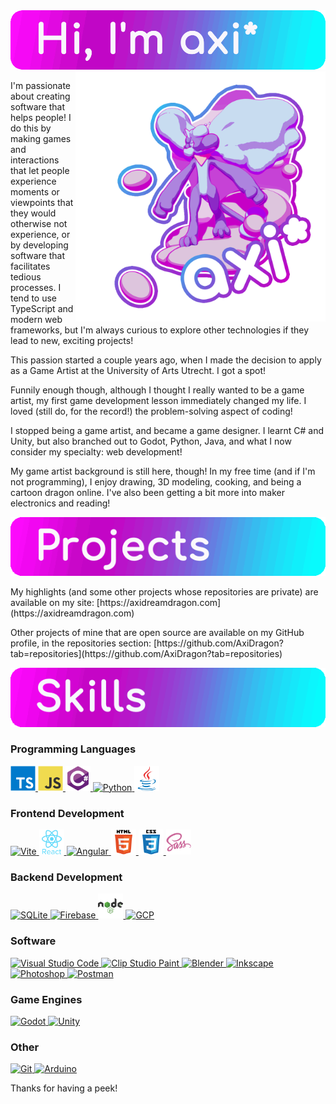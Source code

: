 
<img  alt="intro" src="https://github.com/AxiDragon/AxiDragon/blob/main/img/intro.gif">
<img align="right" alt="axi" src="https://github.com/AxiDragon/AxiDragon/blob/main/img/axi.gif"
 height="400">
<p>I'm passionate about creating software that helps people! I do this by making games and interactions that let people experience moments or viewpoints that they would otherwise not experience, or by developing software that facilitates tedious processes. I tend to use TypeScript and modern web frameworks, but I'm always curious to explore other technologies if they lead to new, exciting projects!</p>
<p>This passion started a couple years ago, when I made the decision to apply as a Game Artist at the University of Arts Utrecht. I got a spot!</p>
<p>Funnily enough though, although I thought I really wanted to be a game artist, my first game development lesson immediately changed my life. I loved (still do, for the record!) the problem-solving aspect of coding!</p>
<p>I stopped being a game artist, and became a game designer. I learnt C# and Unity, but also branched out to Godot, Python, Java, and what I now consider my specialty: web development!</p>
<p>My game artist background is still here, though! In my free time (and if I'm not programming), I enjoy drawing, 3D modeling, cooking, and being a cartoon dragon online. I've also been getting a bit more into maker electronics and reading!</p>

<img  alt="projects" src="https://github.com/AxiDragon/AxiDragon/blob/main/img/projects.gif">
<p>My highlights (and some other projects whose repositories are private) are available on my site: [https://axidreamdragon.com](https://axidreamdragon.com)</p>
<p>Other projects of mine that are open source are available on my GitHub profile, in the repositories section: [https://github.com/AxiDragon?tab=repositories](https://github.com/AxiDragon?tab=repositories)</p>

<img  alt="skills" src="https://github.com/AxiDragon/AxiDragon/blob/main/img/skills.gif">
<h3>Programming Languages</h3>
<a href="https://www.typescriptlang.org/" target="_blank" rel="noreferrer"> 
  <img src="https://raw.githubusercontent.com/devicons/devicon/master/icons/typescript/typescript-original.svg" alt="TypeScript" title="TypeScript" width="40" height="40" /> 
</a>
<a href="https://developer.mozilla.org/en-US/docs/Web/JavaScript" target="_blank" rel="noreferrer"> <img
  src="https://raw.githubusercontent.com/devicons/devicon/master/icons/javascript/javascript-original.svg"
  alt="JavaScript" title="JavaScript" width="40" height="40" /> </a>
<a href="https://www.w3schools.com/cs/" target="_blank" rel="noreferrer"> <img
  src="https://raw.githubusercontent.com/devicons/devicon/master/icons/csharp/csharp-original.svg" alt="C#" 
  title="C#" width="40" height="40" /> </a>
<a href="https://www.python.org" target="40_blank" rel="noreferrer">
 <img src="https://s3.dualstack.us-east-2.amazonaws.com/pythondotorg-assets/media/files/python-logo-only.svg"
  alt="Python" title="Python" width="40" height="40" /> </a>
<a href="https://www.java.com" target="_blank" rel="noreferrer">
 <img src="https://raw.githubusercontent.com/devicons/devicon/master/icons/java/java-original.svg" alt="Java"
  title="Java" width="40" height="40" /> </a>

<h3>Frontend Development</h3>
<a href="https://vite.dev" target="_blank" rel="noreferrer"> <img
  src="https://icon.icepanel.io/Technology/svg/Vite.js.svg"
  alt="Vite" title="Vite" width="40" height="40" /> </a>
<a href="https://reactjs.org/" target="_blank" rel="noreferrer"> <img
  src="https://raw.githubusercontent.com/devicons/devicon/master/icons/react/react-original-wordmark.svg"
  alt="React" title="React" width="40" height="40" /> </a>
<a href="https://angular.dev/" target="_blank" rel="noreferrer"> 
 <img src="https://miro.medium.com/v2/resize:fit:1400/1*Klh1l7wkoG6PDPb9A5oCHQ.png" alt="Angular" title="Angular" width="40"/> 
</a>
<a href="https://www.w3.org/html/" target="_blank" rel="noreferrer"> <img
  src="https://raw.githubusercontent.com/devicons/devicon/master/icons/html5/html5-original-wordmark.svg"
  alt="HTML5" title="HTML5" width="40" height="40" /> </a>
<a href="https://www.w3schools.com/css/" target="_blank" rel="noreferrer"> <img
  src="https://raw.githubusercontent.com/devicons/devicon/master/icons/css3/css3-original-wordmark.svg" alt="CSS3"
  title="CSS3" width="40" height="40" /> </a>
<a href="https://sass-lang.com" target="_blank" rel="noreferrer">
 <img src="https://raw.githubusercontent.com/devicons/devicon/master/icons/sass/sass-original.svg" alt="Sass"
  title="Sass" width="40" height="40" /> </a>

<h3>Backend Development</h3>
<a href="https://sqlite.org" target="_blank" rel="noreferrer"> <img
  src="https://www.svgrepo.com/show/374094/sqlite.svg" alt="SQLite" title="SQLite" width="40" height="40" />
</a>
<a href="https://firebase.google.com/" target="_blank" rel="noreferrer"> <img
  src="https://www.vectorlogo.zone/logos/firebase/firebase-icon.svg" alt="Firebase" title="Firebase" width="40" height="40" />
</a>
<a href="https://nodejs.org" target="_blank" rel="noreferrer"> <img
  src="https://raw.githubusercontent.com/devicons/devicon/master/icons/nodejs/nodejs-original-wordmark.svg"
  alt="Node.js" title="Node.js" width="40" height="40" /> </a>
<a href="https://cloud.google.com" target="_blank" rel="noreferrer"> <img
  src="https://www.vectorlogo.zone/logos/google_cloud/google_cloud-icon.svg" alt="GCP" title="GCP" width="40" height="40" />
</a>

<h3>Software</h3>
<a href="https://code.visualstudio.com" target="_blank" rel="noreferrer"> <img
  src="https://code.visualstudio.com/assets/images/code-stable.png" alt="Visual Studio Code" title="Visual Studio Code" width="40"
  height="40" /> </a>
<a href="https://www.clipstudio.net/en/" target="_blank" rel="noreferrer"> <img
  src="https://www.clipstudio.net/view/img/common/clipstudiopaint-icon.png" alt="Clip Studio Paint" title="Clip Studio Paint" width="40"
  height="40" /> </a>
<a href="https://www.blender.org/" target="_blank" rel="noreferrer"> <img
  src="https://download.blender.org/branding/community/blender_community_badge_white.svg" alt="Blender" title="Blender" width="40"
  height="40" /> </a>
<a href="https://inkscape.org" target="_blank" rel="noreferrer"> <img
  src="https://www.startpage.com/av/proxy-image?piurl=https%3A%2F%2Fcdn.freelogovectors.net%2Fwp-content%2Fuploads%2F2019%2F02%2Finkscape-logo.png&sp=1757327270T759515feac3a28b32bfb0656b1eda2f767758124324c2cf6315ea8d07ea6c580" alt="Inkscape" title="Inkscape" width="40"
  height="40" /> </a>
<a href="https://www.photoshop.com/en" target="_blank" rel="noreferrer"> <img
  src="https://www.startpage.com/av/proxy-image?piurl=https%3A%2F%2Fpngimg.com%2Fuploads%2Fphotoshop%2Fphotoshop_PNG68.png&sp=1757327601Tfd1ed0238ee335a8adb3082dc2f2bb22bad516dba3905299e52d6d566c853a34"
  alt="Photoshop" title="Photoshop" width="40" height="40" /> </a>
<a href="https://postman.com" target="_blank" rel="noreferrer"> <img
  src="https://www.vectorlogo.zone/logos/getpostman/getpostman-icon.svg" alt="Postman" title="Postman" width="40" height="40" />
</a>

<h3>Game Engines</h3>
<a href="https://godotengine.org/" target="_blank" rel="noreferrer"> <img
  src="https://www.vectorlogo.zone/logos/godotengine/godotengine-icon.svg" alt="Godot" title="Godot" width="40" height="40" />
</a>
<a href="https://unity.com/" target="_blank" rel="noreferrer"> <img
  src="https://www.vectorlogo.zone/logos/unity3d/unity3d-icon.svg" alt="Unity" title="Unity" width="40" height="40" /> </a>

<h3>Other</h3>
<a href="https://git-scm.com/" target="_blank" rel="noreferrer"> <img
  src="https://www.vectorlogo.zone/logos/git-scm/git-scm-icon.svg" alt="Git" title="Git" width="40" height="40" /> </a>
<a href="https://www.arduino.cc/" target="_blank" rel="noreferrer"> <img
  src="https://cdn.worldvectorlogo.com/logos/arduino-1.svg" alt="Arduino" title="Arduino" width="40" height="40" /> </a>
<br/>
<p>
   Thanks for having a peek!
</p>
